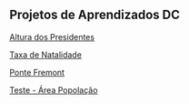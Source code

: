 ## Projetos de Aprendizados DC


[Altura dos Presidentes](AltPreUSA.ipynb)

[Taxa de Natalidade](TaxaNatalidade.ipynb)

[Ponte Fremont](SeriesTemporais.ipynb)

[Teste - Área Popolação](AreaPopulacao.ipynb)
